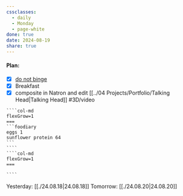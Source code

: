 ```yaml
---
cssclasses:
  - daily
  - Monday
  - page-white
done: true
date: 2024-08-19
share: true
---
```

#### Plan:
- [x] [do not binge](../99/Template/Daily.md#)
- [x] Breakfast
- [x] composite in Natron and edit [[../04 Projects/Portfolio/Talking Head|Talking Head]] #3D/video 
`````col
````col-md
flexGrow=1
===
```foodiary 
eggs 1
sunflower protein 64
```
````
````col-md
flexGrow=1
===

````
`````
Yesterday: [[./24.08.18|24.08.18]]
Tomorrow: [[./24.08.20|24.08.20]]